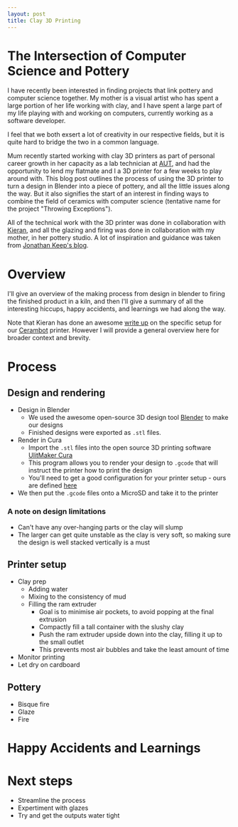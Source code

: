 ```yaml
---
layout: post
title: Clay 3D Printing
---
```


# The Intersection of Computer Science and Pottery

I have recently been interested in finding projects that link pottery and computer science together. My mother is a visual artist who has spent a large portion of her life working with clay, and I have spent a large part of my life playing with and working on computers, currently working as a software developer.

I feel that we both exsert a lot of creativity in our respective fields, but it is quite hard to bridge the two in a common language.

Mum recently started working with clay 3D printers as part of personal career growth in her capacity as a lab technician at [AUT](https://www.aut.ac.nz/), and had the opportunity to lend my flatmate and I a 3D printer for a few weeks to play around with. This blog post outlines the process of using the 3D printer to turn a design in Blender into a piece of pottery, and all the little issues along the way. But it also signifies the start of an interest in finding ways to combine the field of ceramics with computer science (tentative name for the project "Throwing Exceptions").

All of the technical work with the 3D printer was done in collaboration with [Kieran](https://www.linkedin.com/in/kieran-hitchcock/), and all the glazing and firing was done in collaboration with my mother, in her pottery studio. A lot of inspiration and guidance was taken from [Jonathan Keep's blog](http://www.keep-art.co.uk/journal_1.html).

# Overview

I'll give an overview of the making process from design in blender to firing the finished product in a kiln, and then I'll give a summary of all the interesting hiccups, happy accidents, and learnings we had along the way.

Note that Kieran has done an awesome [write up](https://github.com/jerome3o/clay_3d_printing) on the specific setup for our [Cerambot](https://www.cerambot.com/) printer. However I will provide a general overview here for broader context and brevity.

# Process

## Design and rendering

* Design in Blender
  * We used the awesome open-source 3D design tool [Blender](https://www.blender.org/) to make our designs
  * Finished designs were exported as `.stl` files.
* Render in Cura
  * Import the `.stl` files into the open source 3D printing software [UlitMaker Cura](https://ultimaker.com/software/ultimaker-cura)
  * This program allows you to render your design to `.gcode` that will instruct the printer how to print the design
  * You'll need to get a good configuration for your printer setup - ours are defined [here](https://github.com/jerome3o/clay_3d_printing/tree/main/cura)
* We then put the `.gcode` files onto a MicroSD and take it to the printer

### A note on design limitations

* Can't have any over-hanging parts or the clay will slump
* The larger can get quite unstable as the clay is very soft, so making sure the design is well stacked vertically is a must

## Printer setup



* Clay prep
  * Adding water
  * Mixing to the consistency of mud
  * Filling the ram extruder
    * Goal is to minimise air pockets, to avoid popping at the final extrusion
    * Compactly fill a tall container with the slushy clay
    * Push the ram extruder upside down into the clay, filling it up to the small outlet
    * This prevents most air bubbles and take the least amount of time
* Monitor printing
* Let dry on cardboard

## Pottery

* Bisque fire
* Glaze
* Fire


# Happy Accidents and Learnings

# Next steps

* Streamline the process
* Expertiment with glazes
* Try and get the outputs water tight
